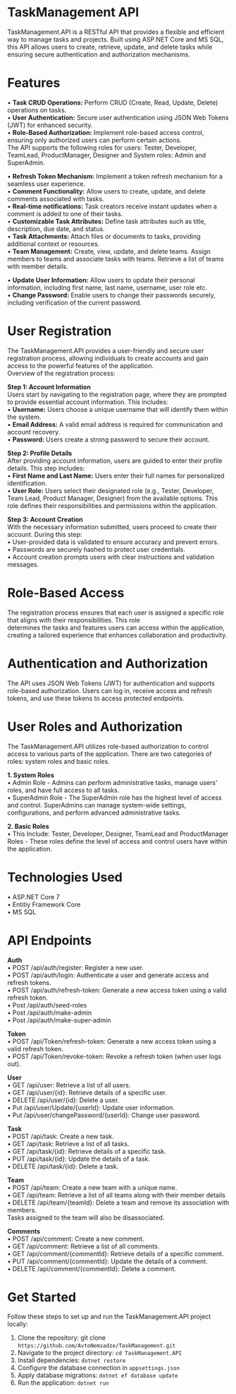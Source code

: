 # TaskManagement API
  TaskManagement.API is a RESTful API that provides a flexible and efficient way to manage tasks and projects. 
  Built using ASP.NET Core and MS SQL, this API allows users to create, retrieve, update, and delete tasks while ensuring secure authentication and authorization mechanisms.

# Features
•	<strong>Task CRUD Operations:</strong> Perform CRUD (Create, Read, Update, Delete) operations on tasks. <br />
•	<strong>User Authentication:</strong> Secure user authentication using JSON Web Tokens (JWT) for enhanced security. <br />
•	<strong>Role-Based Authorization:</strong> Implement role-based access control, ensuring only authorized users can perform certain actions. <br />
The API supports the following roles for users: Tester, Developer, TeamLead, ProductManager, Designer and System roles: Admin and SuperAdmin. <br />

•	<strong>Refresh Token Mechanism:</strong> Implement a token refresh mechanism for a seamless user experience. <br />
•	<strong>Comment Functionality:</strong> Allow users to create, update, and delete comments associated with tasks. <br />
•	<strong>Real-time notifications:</strong> Task creators receive instant updates when a comment is added to one of their tasks. <br />
•	<strong>Customizable Task Attributes:</strong> Define task attributes such as title, description, due date, and status. <br />
•	<strong>Task Attachments: </strong> Attach files or documents to tasks, providing additional context or resources. <br />
•	<strong>Team Management:</strong> Create, view, update, and delete teams. Assign members to teams and associate tasks with teams.
    Retrieve a list of teams with member details.<br />
  
•	<strong>Update User Information:</strong> Allow users to update their personal information, including first name, last name, username, user role etc.<br />
•	<strong>Change Password:</strong> Enable users to change their passwords securely, including verification of the current password.

# User Registration
  The TaskManagement.API provides a user-friendly and secure user registration process, 
  allowing individuals to create accounts and gain access to the powerful features of the application. <br />
  Overview of the registration process: <br />
  
<strong>Step 1: Account Information</strong> <br />
Users start by navigating to the registration page, where they are prompted to provide
essential account information. This includes: <br />
•	<strong>Username:</strong> Users choose a unique username that will identify them within the system. <br />
•	<strong>Email Address:</strong> A valid email address is required for communication and account recovery. <br />
•	<strong>Password:</strong> Users create a strong password to secure their account.

<strong>Step 2: Profile Details</strong> <br />
After providing account information, users are guided to enter their profile details.
This step includes: <br />
•	<strong>First Name and Last Name:</strong> Users enter their full names for personalized identification. <br />
•	<strong>User Role:</strong> Users select their designated role (e.g., Tester, Developer, Team Lead, Product Manager, Designer) from the available options. This role defines their responsibilities and permissions within the application. <br />

<strong>Step 3: Account Creation</strong> <br />
  With the necessary information submitted, users proceed to create their account.
  During this step: <br />
  • User-provided data is validated to ensure accuracy and prevent errors. <br />
  • Passwords are securely hashed to protect user credentials. <br />
  • Account creation prompts users with clear instructions and validation messages. <br />

 # Role-Based Access
  The registration process ensures that each user is assigned a specific role that aligns with their responsibilities. This role         
  determines the tasks and features users can access within the application, creating a tailored experience that enhances collaboration 
  and productivity.
  
# Authentication and Authorization
  The API uses JSON Web Tokens (JWT) for authentication and supports role-based authorization. 
  Users can log in, receive access and refresh tokens, and use these tokens to access protected endpoints.

# User Roles and Authorization
  The TaskManagement.API utilizes role-based authorization to control access to various parts of the application.
  There are two categories of roles: system roles and basic roles.

 <strong>1. System Roles</strong> <br />
   • Admin Role - Admins can perform administrative tasks, manage users' roles, and have full access to all tasks. <br />
   • SuperAdmin Role - The SuperAdmin role has the highest level of access and control.
     SuperAdmins can manage system-wide settings, configurations, and perform advanced administrative tasks.
     
  <strong>2. Basic Roles</strong> <br />
     • This Include: Tester, Developer, Designer, TeamLead and ProductManager Roles - These roles define the level of access and control users have within the application. 

# Technologies Used
  • ASP.NET Core 7 <br />
  • Entitiy Framework Core <br />
  • MS SQL

 # API Endpoints
  <strong>Auth</strong> <br />
  • POST /api/auth/register: Register a new user. <br />
  • POST /api/auth/login: Authenticate a user and generate access and refresh tokens. <br />
  • POST /api/auth/refresh-token: Generate a new access token using a valid refresh token. <br />
  • Post /api/auth/seed-roles  <br />
  • Post /api/auth/make-admin  <br />
  • Post /api/auth/make-super-admin <br />

 <strong>Token</strong> <br />
  • POST /api/Token/refresh-token: Generate a new access token using a valid refresh token.<br />
  • POST /api/Token/revoke-token: Revoke a refresh token (when user logs out).

  <strong>User</strong> <br />
  • GET /api/user: Retrieve a list of all users. <br />
  • GET /api/user/{id}: Retrieve details of a specific user. <br />
  • DELETE /api/user/{id}: Delete a user. <br />
  • Put /api/user/Update/{userId}: Update user information. <br />
  • Put /api/user/changePassword/{userId}: Change user password. <br />
  
   <strong>Task</strong> <br />
  • POST /api/task: Create a new task. <br />
  • GET /api/task: Retrieve a list of all tasks. <br />
  • GET /api/task/{id}: Retrieve details of a specific task. <br />
  • PUT /api/task/{id}: Update the details of a task. <br />
  • DELETE /api/task/{id}: Delete a task. <br />

  <strong>Team</strong> <br />
  • POST /api/team: Create a new team with a unique name. <br />
  • GET /api/team: Retrieve a list of all teams along with their member details<br />
  • DELETE /api/team/{teamId}: Delete a team and remove its association with members. <br />
      Tasks assigned to the team will also be disassociated.


  <strong>Comments</strong> <br />
  • POST /api/comment: Create a new comment. <br />
  • GET /api/comment: Retrieve a list of all comments. <br />
  • GET /api/comment/{commentId}: Retrieve details of a specific comment. <br />
  • PUT /api/comment/{commentId}: Update the details of a comment. <br />
  • DELETE /api/comment/{commentId}: Delete a comment. <br />

# Get Started 
  Follow these steps to set up and run the TaskManagement.API project locally:
  1. Clone the repository: git clone `https://github.com/AvtoNemsadze/TaskManagement.git`
  2. Navigate to the project directory: `cd TaskManagement.API`
  3. Install dependencies: `dotnet restore`
  4. Configure the database connection in `appsettings.json`
  5. Apply database migrations: `dotnet ef database update`
  6. Run the application: `dotnet run`
